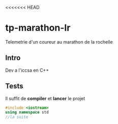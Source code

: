 <<<<<<< HEAD
# tp-marathon-lr
Telemetrie d'un coureur au marathon de la rochelle

## Intro
Dev a l'iccsa en C++

## Tests
Il suffit de **compiler** et **lancer** le projet
```cpp
#include <iostream>
using namespace std
//la suite
```
